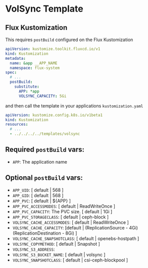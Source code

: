 # VolSync Template

## Flux Kustomization

This requires `postBuild` configured on the Flux Kustomization

```yaml
apiVersion: kustomize.toolkit.fluxcd.io/v1
kind: Kustomization
metadata:
  name: &app __APP_NAME
  namespace: flux-system
spec:
  # ...
  postBuild:
    substitute:
      APP: *app
      VOLSYNC_CAPACITY: 5Gi
```

and then call the template in your applications `kustomization.yaml`

```yaml
apiVersion: kustomize.config.k8s.io/v1beta1
kind: Kustomization
resources:
  # ...
  - ../../../../templates/volsync
```

## Required `postBuild` vars:
- `APP`: The application name

## Optional `postBuild` vars:
- `APP_UID`: [ default | 568 ]
- `APP_GID`: [ default | 568 ]
- `APP_PVC`: [ default | ${APP} ]
- `APP_PVC_ACCESSMODES`: [ default | ReadWriteOnce ]
- `APP_PVC_CAPACITY`: The PVC size. [ default | 1Gi ]
- `APP_PVC_STORAGECLASS`: [ default | ceph-block ]
- `VOLSYNC_CACHE_ACCESSMODES`: [ default | ReadWriteOnce ]
- `VOLSYNC_CACHE_CAPACITY`: [default | (ReplicationSource - 4Gi) (ReplicationDestination - 8Gi) ]
- `VOLSYNC_CACHE_SNAPSHOTCLASS`: [ default | openebs-hostpath ]
- `VOLSYNC_COPYMETHOD`: [ default | Snapshot ]
- `VOLSYNC_S3_ADDRESS`:
- `VOLSYNC_S3_BUCKET_NAME`: [ default | volsync ]
- `VOLSYNC_SNAPSHOTCLASS`: [ default | csi-ceph-blockpool ]
